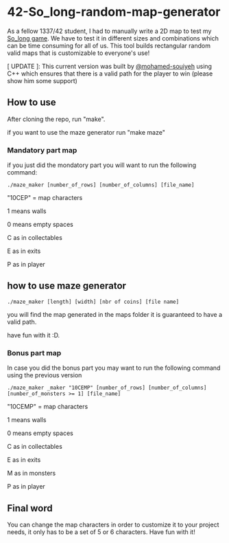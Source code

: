# 42-So_long-random-map-generator

As a fellow 1337/42 student, I had to manually write a 2D map to test my [So_long game](https://github.com/ELmounikor/Ninja-Froggy-s-Treasure-Hunt). 
We have to test it in different sizes and combinations which can be time consuming for all of us. 
This tool builds rectangular random valid maps that is customizable to everyone's use!


[ UPDATE ]: This current version was built by [@mohamed-souiyeh](https://github.com/mohamed-souiyeh) using C++ which ensures that there is a valid path for the player to win (please show him some support)

## How to use

After cloning the repo, run "make".

if you want to use the maze generator run "make maze"

### Mandatory part map

if you just did the mondatory part you will want to run the following command:

    ./maze_maker [number_of_rows] [number_of_columns] [file_name]

"10CEP" = map characters

1 means walls 
    
0 means empty spaces
    
C as in collectables
    
E as in exits
    
P as in player

## how to use maze generator

	./maze_maker [length] [width] [nbr of coins] [file name]

you will find the map generated in the maps folder it is guaranteed to have a valid path.

have fun with it :D.


### Bonus part map

In case you did the bonus part you may want to run the following command using the previous version

    ./maze_maker _maker "10CEMP" [number_of_rows] [number_of_columns] [number_of_monsters >= 1] [file_name]

"10CEMP" = map characters

1 means walls 
    
0 means empty spaces
    
C as in collectables
    
E as in exits
    
M as in monsters
    
P as in player

## Final word

You can change the map characters in order to customize it to your project needs, it only has to be a set of 5 or 6 characters. Have fun with it!

